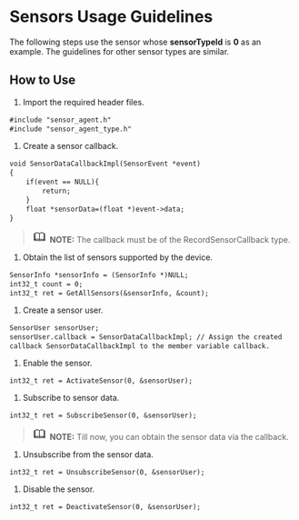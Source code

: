 # Sensors Usage Guidelines<a name="EN-US_TOPIC_0000001077367158"></a>

The following steps use the sensor whose  **sensorTypeId**  is  **0**  as an example. The guidelines for other sensor types are similar.

## How to Use<a name="section18816105182315"></a>

1.  Import the required header files.

```
#include "sensor_agent.h"
#include "sensor_agent_type.h"
```

1.  Create a sensor callback.

```
void SensorDataCallbackImpl(SensorEvent *event)
{
    if(event == NULL){
        return;
    }
    float *sensorData=(float *)event->data;
}
```

>![](../public_sys-resources/icon-note.gif) **NOTE:** 
>The callback must be of the RecordSensorCallback type.

1.  Obtain the list of sensors supported by the device.

```
SensorInfo *sensorInfo = (SensorInfo *)NULL;
int32_t count = 0;
int32_t ret = GetAllSensors(&sensorInfo, &count);
```

1.  Create a sensor user.

```
SensorUser sensorUser;
sensorUser.callback = SensorDataCallbackImpl; // Assign the created callback SensorDataCallbackImpl to the member variable callback.
```

1.  Enable the sensor.

```
int32_t ret = ActivateSensor(0, &sensorUser);
```

1.  Subscribe to sensor data.

```
int32_t ret = SubscribeSensor(0, &sensorUser);
```

>![](../public_sys-resources/icon-note.gif) **NOTE:** 
>Till now, you can obtain the sensor data via the callback.

1.  Unsubscribe from the sensor data.

```
int32_t ret = UnsubscribeSensor(0, &sensorUser);
```

1.  Disable the sensor.

```
int32_t ret = DeactivateSensor(0, &sensorUser);
```

